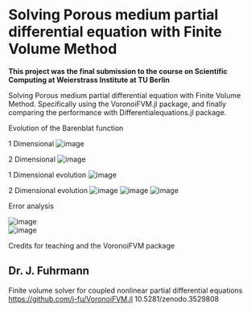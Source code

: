 # Solving Porous medium partial differential equation with Finite Volume Method

**This project was the final submission to the course on Scientific Computing at Weierstrass Institute at TU Berlin**

Solving Porous medium partial differential equation with Finite Volume Method. Specifically using the VoronoiFVM.jl package, and finally comparing the performance with Differentialequations.jl package.

Evolution of the Barenblat function

1 Dimensional
![image](https://user-images.githubusercontent.com/38491149/166873345-0438136e-7f96-4602-ae4e-70ac3bc5ead8.png)


2 Dimensional
![image](https://user-images.githubusercontent.com/38491149/166873408-135834c1-8b8f-4bf2-98aa-1e8a0f84c1e8.png)



1 Dimensional evolution 
![image](https://user-images.githubusercontent.com/38491149/166873513-2a391cfa-9ebf-4994-a6fb-ed3a5020f843.png)



2 Dimensional evolution 
![image](https://user-images.githubusercontent.com/38491149/166873579-e2f26c60-e8f4-4cdb-99d4-fe1faaafea3b.png)
![image](https://user-images.githubusercontent.com/38491149/166873614-dc4a8347-d9cb-4932-bbe8-89845b8acc8f.png)
![image](https://user-images.githubusercontent.com/38491149/166873645-c38394a1-4d69-443f-8df7-9b9a4809ef1c.png)



Error analysis

![image](https://user-images.githubusercontent.com/38491149/166873797-62c6c680-5487-4107-84a1-ee76046570be.png)
\
![image](https://user-images.githubusercontent.com/38491149/166873825-5b282abb-d24f-44e0-ac27-14208634c1e0.png)




Credits for teaching and the VoronoiFVM package 

Dr. J. Fuhrmann
---
Finite volume solver for coupled nonlinear partial differential equations
https://github.com/j-fu/VoronoiFVM.jl
10.5281/zenodo.3529808
